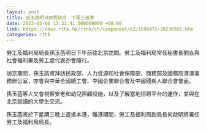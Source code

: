 ```yaml
---
layout: post
title: 孫玉菡明日啟程訪京　下周三返港
date: 2023-05-06 17:31:41.000000000 +08:00
link: https://news.rthk.hk/rthk/ch/component/k2/1699472-20230506.htm
categories: rthk
---
```


勞工及福利局局長孫玉菡明日下午前往北京訪問。勞工及福利局常任秘書長劉焱與社會福利署及勞工處代表亦會隨行。

訪京期間，孫玉菡將拜訪民政部、人力資源和社會保障部、商務部及國務院港澳事務辦公室，亦會與中華全國總工會、中國企業聯合會及中國殘疾人聯合會會面。

孫玉菡等人又會視察安老和幼兒照顧設施，以及了解當地招聘平台的運作，並與在北京就讀的大學生交流。

孫玉菡將於下星期三晚上返抵本港，離港期間，勞工及福利局副局長何啟明將署任勞工及福利局局長。
